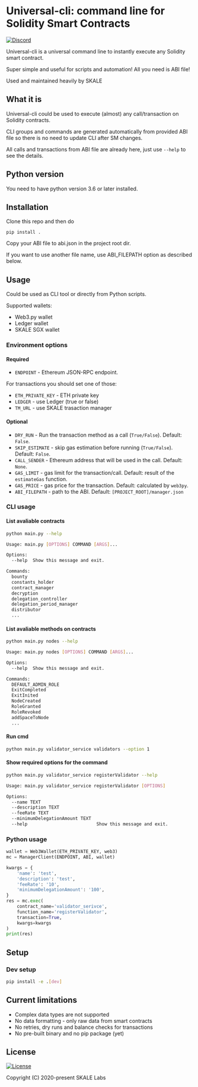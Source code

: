 # Universal-cli: command line for Solidity Smart Contracts

[![Discord](https://img.shields.io/discord/534485763354787851.svg)](https://discord.gg/vvUtWJB)

Universal-cli is a universal command line to instantly execute any Solidity smart contract.

Super simple and useful for scripts and automation! All you need is ABI file!

Used and maintained heavily by SKALE


## What it is

Universal-cli could be used to execute (almost) any call/transaction on Solidity contracts.  

CLI groups and commands are generated automatically from provided ABI file so there is no need to update CLI after SM changes.  

All calls and transactions from ABI file are already here, just use `--help` to see the details.


## Python version

You need to have python version 3.6 or later installed.

## Installation

Clone this repo and then do 

```
pip install .
```

Copy your ABI file to abi.json in the project root dir.

If you want to use another file name, use ABI_FILEPATH option as described below.


## Usage

Could be used as CLI tool or directly from Python scripts.

Supported wallets:

- Web3.py wallet
- Ledger wallet
- SKALE SGX wallet

### Environment options

#### Required

- `ENDPOINT` - Ethereum JSON-RPC endpoint.

For transactions you should set one of those:

- `ETH_PRIVATE_KEY` - ETH private key
- `LEDGER` - use Ledger (true or false)
- `TM_URL` - use SKALE trasaction manager

#### Optional

- `DRY_RUN` - Run the transaction method as a call (`True/False`). Default: `False`.
- `SKIP_ESTIMATE` - skip gas estimation before running (`True/False`). Default: `False`.
- `CALL_SENDER` - Ethereum address that will be used in the call. Default: `None`.
- `GAS_LIMIT` - gas limit for the transaction/call. Default: result of the `estimateGas` function.
- `GAS_PRICE` - gas price for the transaction. Default: calculated by `web3py`.
- `ABI_FILEPATH` - path to the ABI. Default: `[PROJECT_ROOT]/manager.json`

### CLI usage

#### List avaliable contracts

```bash
python main.py --help

Usage: main.py [OPTIONS] COMMAND [ARGS]...

Options:
  --help  Show this message and exit.

Commands:
  bounty
  constants_holder
  contract_manager
  decryption
  delegation_controller
  delegation_period_manager
  distributor
  ...
```

#### List avaliable methods on contracts

```bash
python main.py nodes --help

Usage: main.py nodes [OPTIONS] COMMAND [ARGS]...

Options:
  --help  Show this message and exit.

Commands:
  DEFAULT_ADMIN_ROLE
  ExitCompleted
  ExitInited
  NodeCreated
  RoleGranted
  RoleRevoked
  addSpaceToNode
  ...
```

#### Run cmd

```bash
python main.py validator_service validators --option 1
```

#### Show required options for the command

```bash
python main.py validator_service registerValidator --help

Usage: main.py validator_service registerValidator [OPTIONS]

Options:
  --name TEXT
  --description TEXT
  --feeRate TEXT
  --minimumDelegationAmount TEXT
  --help                          Show this message and exit.
```

### Python usage

```python
wallet = Web3Wallet(ETH_PRIVATE_KEY, web3)
mc = ManagerClient(ENDPOINT, ABI, wallet)

kwargs = {
    'name': 'test',
    'description': 'test',
    'feeRate': '10',
    'minimumDelegationAmount': '100',
}
res = mc.exec(
    contract_name='validator_serivce',
    function_name='registerValidator',
    transaction=True,
    kwargs=kwargs
)
print(res)
```

## Setup

### Dev setup

```bash
pip install -e .[dev]
```



## Current limitations

- Complex data types are not supported
- No data formatting - only raw data from smart contracts
- No retries, dry runs and balance checks for transactions
- No pre-built binary and no pip package (yet)



## License

[![License](https://img.shields.io/github/license/skalenetwork/sgx.py.svg)](LICENSE)

Copyright (C) 2020-present SKALE Labs
